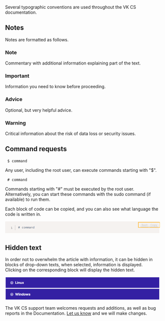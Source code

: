 Several typographic conventions are used throughout the VK CS documentation.

Notes
-----

Notes are formatted as follows.

### Note

Commentary with additional information explaining part of the text.

### Important

Information you need to know before proceeding.

### Advice

Optional, but very helpful advice.

### Warning

Critical information about the risk of data loss or security issues.

Command requests
----------------

```
 $ command
```

Any user, including the root user, can execute commands starting with "$".

```
 # command
```

Commands starting with "#" must be executed by the root user. Alternatively, you can start these commands with the sudo command (if available) to run them.

Each block of code can be copied, and you can also see what language the code is written in.

![](./assets/1595591662397-1595591662397.png)

Hidden text
-----------

In order not to overwhelm the article with information, it can be hidden in blocks of drop-down texts, when selected, information is displayed. Clicking on the corresponding block will display the hidden text.

![](./assets/1595593151241-1595593151241.png)

The VK CS support team welcomes requests and additions, as well as bug reports in the Documentation. [Let us know](mailto:support@mcs.mail.ru) and we will make changes.